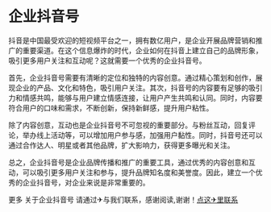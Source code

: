 # 企业抖音号

抖音是中国最受欢迎的短视频平台之一，拥有数亿用户，是企业开展品牌营销和推广的重要渠道。在这个信息爆炸的时代，企业如何在抖音上建立自己的品牌形象，吸引更多用户关注和互动呢？这就需要一个优秀的企业抖音号。

首先，企业抖音号需要有清晰的定位和独特的内容创意。通过精心策划和创作，展现企业的产品、文化和特色，吸引用户关注。其次，抖音号的内容要有足够的吸引力和情感共鸣，能够与用户建立情感连接，让用户产生共鸣和认同。同时，内容要符合用户的口味和需求，不断创新，保持新鲜感，提升用户粘性。

除了内容创意，互动也是企业抖音号不可忽视的重要部分。与粉丝互动，回复评论，举办线上活动等，可以增加用户参与感，加强用户黏性。同时，抖音号还可以通过合作达人、明星或者其他品牌，扩大影响力，获得更多曝光和关注。

总之，企业抖音号是企业品牌传播和推广的重要工具，通过优秀的内容创意和互动，可以吸引更多用户关注和参与，提升品牌知名度和美誉度。因此，建立一个优秀的企业抖音号，对企业来说是非常重要的。

更多 关于企业抖音号 请通过✈与我们联系，感谢阅读,谢谢！[点这✈里联系](https://ads.k02.cc)